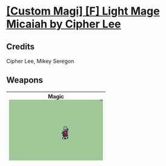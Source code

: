 # [\[Custom Magi\] \[F\] Light Mage Micaiah by Cipher Lee](./)
## Credits

Cipher Lee, Mikey Seregon

## Weapons

| <b>Magic</b><br/><img alt="Magic animation" src="./6.%20Magic/Magic.gif"/> |
| :---: |
